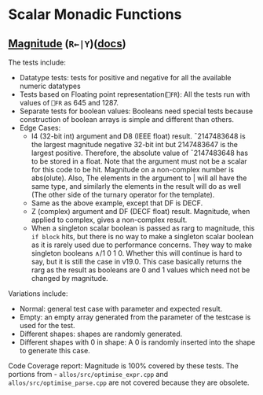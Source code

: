 # Scalar Monadic Functions

## [Magnitude](../../../tests/magnitude.apln) (`R←|Y`)([docs](https://help.dyalog.com/latest/Content/Language/Primitive%20Functions/Magnitude.htm))

The tests include:
- Datatype tests: tests for positive and negative for all the available numeric datatypes
- Tests based on Floating point representation(`⎕FR`): All the tests run with values of `⎕FR` as 645 and 1287.
- Separate tests for boolean values: Booleans need special tests because construction of boolean arrays is simple and different than others.
- Edge Cases:
    - I4 (32-bit int) argument and D8 (IEEE float) result. ¯2147483648 is the largest magnitude negative 32-bit int but 2147483647 is the largest positive. Therefore, the absolute value of ¯2147483648 has to be stored in a float. Note that the argument must not be a scalar for this code to be hit. Magnitude on a non-complex number is abs(olute). Also, The elements in the argument to | will all have the same type, and similarly the elements in the result will do as well (The other side of the turnary operator for the template).
    - Same as the above example, except that DF is DECF.
    - Z (complex) argument and DF (DECF float) result. Magnitude, when applied to complex, gives a non-complex result.
    - When a singleton scalar boolean is passed as rarg to magnitude, this `if block` hits, but there is no way to make a singleton scalar boolean as it is rarely used due to performance concerns. They way to make singleton booleans ∧/1 0 1 0. Whether this will continue is hard to say, but it is still the case in v19.0. This case basically returns the rarg as the result as booleans are 0 and 1 values which need not be changed by magnitude.

Variations include:
- Normal: general test case with parameter and expected result.
- Empty: an empty array generated from the parameter of the testcase is used for the test.
- Different shapes: shapes are randomly generated.
- Different shapes with 0 in shape: A 0 is randomly inserted into the shape to generate this case.

Code Coverage report: Magnitude is 100% covered by these tests. The portions from - `allos/src/optimise_expr.cpp` and `allos/src/optimise_parse.cpp` are not covered because they are obsolete.

